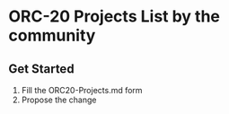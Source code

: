 # ORC-20 Projects List by the community

## Get Started

1. Fill the ORC20-Projects.md form
2. Propose the change
